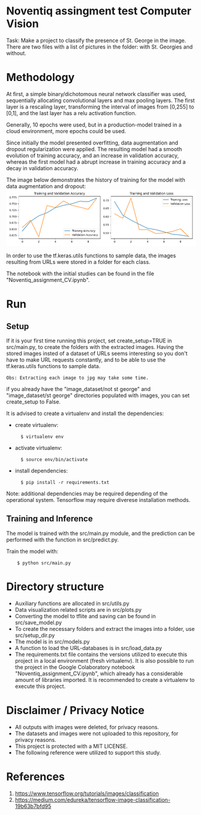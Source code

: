 # Noventiq assingment test Computer Vision

Task: Make a project to classify the presence of St. George in the image.
There are two files with a list of pictures in the folder: with St. Georgies and without.

# Methodology

At first, a simple binary/dichotomous neural network classifier was used, sequentially allocating convolutional layers and max pooling layers. The first layer is a rescaling layer, transforming the interval of images from [0,255] to [0,1], and the last layer has a relu activation function.

Generally, 10 epochs were used, but in a production-model trained in a cloud environment, more epochs could be used.

Since initially the model presented overfitting, data augmentation and dropout regularization were applied. The resulting model had a smooth evolution of training accuracy, and an increase in validation accuracy, whereas the first model had a abrupt increase in training accuracy and a decay in validation accuracy.

The image below demonstrates the history of training for the model with data augmentation and dropout:
![](history.png)

In order to use the tf.keras.utils functions to sample data, the images resulting from URLs were stored in a folder for each class.

The notebook with the initial studies can be found in the file "Noventiq_assignment_CV.ipynb".

# Run 
## Setup

If it is your first time running this project, set create_setup=TRUE in src/main.py, to create the folders with the extracted images. Having the stored images insted of a dataset of URLs seems interesting so you don't have to make URL requests constantly, and to be able to use the tf.keras.utils functions to sample data.

    Obs: Extracting each image to jpg may take some time.

if you already have the "image_dataset/not st george" and "image_dataset/st george" directories populated with images, you can set create_setup to False.

It is advised to create a virtualenv and install the dependencies:
- create virtualenv: 

        $ virtualenv env

- activate virtualenv:

        $ source env/bin/activate

- install dependencies:

        $ pip install -r requirements.txt

Note: additional dependencies may be required depending of the operational system. Tensorflow may require diverese installation methods.

## Training and Inference

The model is trained with the src/main.py module, and the prediction can be performed with the function in src/predict.py.

Train the model with:

        $ python src/main.py 

# Directory structure
- Auxiliary functions are allocated in src/utils.py
- Data visualization related scripts are in src/plots.py
- Converting the model to tflite and saving can be found in src/save_model.py
- To create the necessary folders and extract the images into a folder, use src/setup_dir.py
- The model is in src/models.py
- A function to load the URL-databases is in src/load_data.py
- The requirements.txt file contains the versions utilized to execute this project in a local environment (fresh virtualenv). It is also possible to run the project in the Google Colaboratory notebook "Noventiq_assignment_CV.ipynb", which already has a considerable amount of libraries imported. It is recommended to create a virtualenv to execute this project.

# Disclaimer / Privacy Notice
- All outputs with images were deleted, for privacy reasons.
- The datasets and images were not uploaded to this repository, for privacy reasons.
- This project is protected with a MIT LICENSE.
- The following reference were utilized to support this study.

# References

1. https://www.tensorflow.org/tutorials/images/classification
2. https://medium.com/edureka/tensorflow-image-classification-19b63b7bfd95